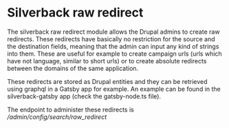 # Silverback raw redirect

The silverback raw redirect module allows the Drupal admins to create raw redirects. These redirects have basically no restriction for the source and the destination fields, meaning that the admin can input any kind of strings into them. These are useful for example to create campaign urls (urls which have not language, similar to short urls) or to create absolute redirects between the domains of the same application.

These redirects are stored as Drupal entities and they can be retrieved using graphql in a Gatsby app for example. An example can be found in the silverback-gatsby app (check the gatsby-node.ts file).

The endpoint to administer these redirects is */admin/config/search/raw_redirect*
